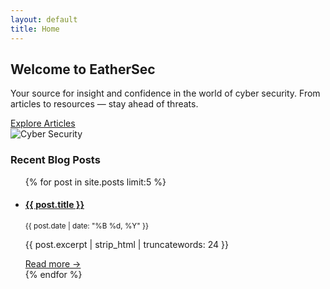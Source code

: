 ```yaml
---
layout: default
title: Home
---
```


<section class="hero">
  <div class="hero-text">
    <h2>Welcome to EatherSec</h2>
    <p>Your source for insight and confidence in the world of cyber security. From articles to resources — stay ahead of threats.</p>
    <a href="/blogpage/articles/">Explore Articles</a>
  </div>
  <div class="hero-image">
    <img src="https://source.unsplash.com/400x300/?cybersecurity" alt="Cyber Security">
  </div>
</section>

<section>
  <h3>Recent Blog Posts</h3>
  <ul class="post-list">
    {% for post in site.posts limit:5 %}
      <li>
        <h4><a href="{{ post.url }}">{{ post.title }}</a></h4>
        <p><small>{{ post.date | date: "%B %d, %Y" }}</small></p>
        <p>{{ post.excerpt | strip_html | truncatewords: 24 }}</p>
        <a href="{{ post.url }}">Read more →</a>
      </li>
    {% endfor %}
  </ul>
</section>

